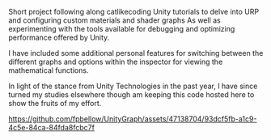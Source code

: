 Short project following along catlikecoding Unity tutorials to delve into URP and configuring custom materials and shader graphs
As well as experimenting with the tools available for debugging and optimizing performance offered by Unity.

I have included some additional personal features for switching between the different graphs and options within the inspector for viewing the mathematical functions.

In light of the stance from Unity Technologies in the past year, I have since turned my studies elsewhere though am keeping this code hosted here to show the fruits of my effort.




https://github.com/fpbellow/UnityGraph/assets/47138704/93dcf5fb-a1c9-4c5e-84ca-84fda8fcbc7f


